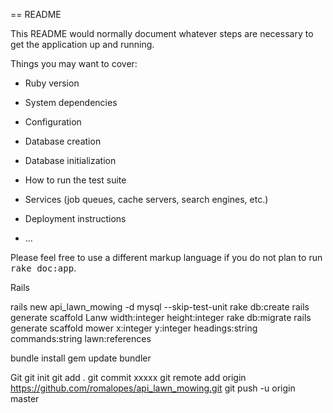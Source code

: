 == README

This README would normally document whatever steps are necessary to get the
application up and running.

Things you may want to cover:

* Ruby version

* System dependencies

* Configuration

* Database creation

* Database initialization

* How to run the test suite

* Services (job queues, cache servers, search engines, etc.)

* Deployment instructions

* ...


Please feel free to use a different markup language if you do not plan to run
<tt>rake doc:app</tt>.

Rails 

rails new api_lawn_mowing -d mysql  --skip-test-unit
rake db:create
rails generate scaffold Lanw width:integer height:integer
rake db:migrate
rails generate scaffold mower x:integer y:integer headings:string commands:string lawn:references

bundle install
gem update bundler


Git
      git init
      git add . 
      git commit xxxxx
      git remote add origin https://github.com/romalopes/api_lawn_mowing.git
      git push -u origin master

